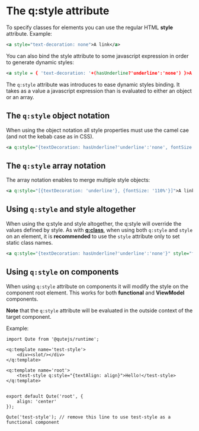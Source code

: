 # The q:style attribute

To specify classes for elements you can use the regular HTML **style** attribute. Example:

```xml
<a style="text-decoration: none">A link</a>
```

You can also bind the style attribute to some javascript expression in order to generate dynamic styles:

```xml
<a style = { 'text-decoration: '+(hasUnderline?'underline':'none') }>A link</a>
```

The `q:style` attribute was introduces to ease dynamic styles binding. It takes as a value a javascript expression than is evaluated to either an object or an array.


## The `q:style` object notation

When using the object notation all style properties must use the camel cae (and not the kebab case as in CSS).

```xml
<a q:style="{textDecoration: hasUnderline?'underline':'none', fontSize: '110%'}">A link</a>
```

## The `q:style` array notation

The array notation enables to merge multiple style objects:

```xml
<a q:style="[{textDecoration: 'underline'}, {fontSize: '110%'}]">A link</a>
```

## Using `q:style` and style altogether

When using the q:style and style altogether, the q:style will override the values defined by style.
As with **[q:class](#/attributes/q-class)**, when using both `q:style` and `style` on an element, it is **recommended** to use the `style` attribute only to set static class names.

```xml
<a q:style="{textDecoration: hasUnderline?'underline':'none'}" style="font-size: 110%">A link</a>
```

## Using `q:style` on components

When using `q:style` attribute on components it will modify the style on the component root element. This works for both **functional** and **ViewModel** components.

**Note** that the `q:style` attribute will be evaluated in the outside context of the target component.

Example:

```jsq
import Qute from '@qutejs/runtime';

<q:template name='test-style'>
	<div><slot/></div>
</q:template>

<q:template name='root'>
	<test-style q:style="{textAlign: align}">Hello!</test-style>
</q:template>


export default Qute('root', {
    align: 'center'
});

Qute('test-style'); // remove this line to use test-style as a functional component
```

